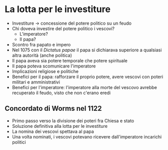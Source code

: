 # La lotta per le investiture

- Investiture → concessione del potere politico su un feudo
- Chi doveva investire del potere politico i vescovi?
	- L'imperatore?
	- Il papa?
- Scontro fra papato e impero
- Nel 1075 con il *Dictatus papae* il papa si dichiarava superiore a qualsiasi altra autorità (anche politica)
- Il papa aveva sia potere temporale che potere spirituale
- Il papa poteva scomunicare l'imperatore
- Implicazioni religiose e politiche
- Benefici per il papa: rafforzare il proprio potere, avere vescovi con poteri militari e amministrativi
- Benefici per l'imperatore: l'imperatore alla morte del vescovo avrebbe recuperato il feudo, visto che non c'erano eredi

## Concordato di Worms nel 1122

- Primo passo verso la divisione dei poteri fra Chiesa e stato
- Soluzione definitiva alla lotta per le investiture
- La nomina dei vescovi spettava al papa
- Una volta nominati, i vescovi potevano ricevere dall'imperatore incarichi politici